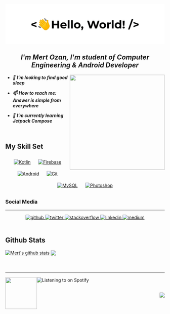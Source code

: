 <div align="center">
<img src="https://raw.githubusercontent.com/verma-ashish-k/verma-ashish-k/a3263a1cc0ce7021b733e9e223a55ba2d004f569/hello-world.gif" align="center" height=" " width="600" />
</div>  

## ***<div align="center">I'm Mert Ozan, I'm student of Computer Engineering & Android Developer</div>***  
  
<img src="https://media0.giphy.com/media/llarwdtFqG63IlqUR1/giphy.gif" align="right" height="300" width="300" />

- ***💞️ I’m looking to find good sleep***  

- ***📫 How to reach me: Answer is simple from everywhere***  
  

- ***🌱 I’m currently learning Jetpack Compose***

<div align="left">
</div>  
  
<br/>  

## My Skill Set  
<div align="center">  
<a href="https://kotlinlang.org/" target="_blank"><img style="margin: 10px" src="https://profilinator.rishav.dev/skills-assets/kotlinlang-icon.svg" alt="Kotlin" height="75" /></a>   
<a href="https://firebase.google.com/" target="_blank"><img style="margin: 10px" src="https://profilinator.rishav.dev/skills-assets/firebase.png" alt="Firebase" height="75" /></a>  
<a href="https://www.android.com/intl/en_in/" target="_blank"><img style="margin: 10px" src="https://profilinator.rishav.dev/skills-assets/android-original-wordmark.svg" alt="Android" height="75" /></a>  
<a href="https://github.com/" target="_blank"><img style="margin: 10px" src="https://profilinator.rishav.dev/skills-assets/git-scm-icon.svg" alt="Git" height="75" /></a>  
<a href="https://www.mysql.com/" target="_blank"><img style="margin: 10px" src="https://profilinator.rishav.dev/skills-assets/mysql-original-wordmark.svg" alt="MySQL" height="75" /></a>  
<a href="https://www.adobe.com/in/products/photoshop.html" target="_blank"><img style="margin: 10px" src="https://profilinator.rishav.dev/skills-assets/photoshop-plain.svg" alt="Photoshop" height="75" /></a>  
</div>  

### Social Media
______________  
<div align="center">
<a href="https://github.com/meetOzan" target="_blank">
<img src=https://img.shields.io/badge/github-%2324292e.svg?&style=for-the-badge&logo=github&logoColor=white alt=github style="margin-bottom: 5px;" />
</a>
<a href="https://twitter.com/meetozan" target="_blank">
<img src=https://img.shields.io/badge/twitter-%2300acee.svg?&style=for-the-badge&logo=twitter&logoColor=white alt=twitter style="margin-bottom: 5px;" />
</a>
<a href="https://stackoverflow.com/users/19023704" target="_blank">
<img src=https://img.shields.io/badge/stackoverflow-%23F28032.svg?&style=for-the-badge&logo=stackoverflow&logoColor=white alt=stackoverflow style="margin-bottom: 5px;" />
</a>
<a href="https://linkedin.com/in/Mert Ozan Kahraman" target="_blank">
<img src=https://img.shields.io/badge/linkedin-%231E77B5.svg?&style=for-the-badge&logo=linkedin&logoColor=white alt=linkedin style="margin-bottom: 5px;" />
</a>
<a href="https://medium.com/@mertozan" target="_blank">
<img src=https://img.shields.io/badge/medium-%23292929.svg?&style=for-the-badge&logo=medium&logoColor=white alt=medium style="margin-bottom: 5px;" />
</a>  
</div>  
  
<br/>  

## Github Stats  

<a href="https://github.com/meetOzan/github-readme-stats"><img align="center" src="https://github-readme-stats.vercel.app/api?username=meetOzan&show_icons=true&include_all_commits=true&theme=buefy&hide_border=true" alt="Mert's github stats" /></a>  <a href="https://github.com/meetOzan/github-readme-stats"><img align="center" src="https://github-readme-stats.vercel.app/api/top-langs/?username=meetOzan&layout=compact&theme=buefy&hide_border=true" /></a> 

<br/>  

### 
___________________  
<img src="https://media0.giphy.com/media/cOfwtFobGCLJBU3DNn/giphy.gif?cid=790b7611bfa4949d64df38834770faeb47b60bb05d1a0987&rid=giphy.gif&ct=s" align="left" height="100" width="100" />  
  

![Listening to on Spotify](https://spotify-github-profile.vercel.app/api/view?uid=mertozan-tr69&cover_image=true&theme=novatorem&show_offline=false&background_color=ffffff&bar_color=53b14f&bar_color_cover=true)  

<br/>  

<div align="right">
<img src="https://komarev.com/ghpvc/?username=meetOzan&&style=flat-square" align="right" />
</div>  

<br />
